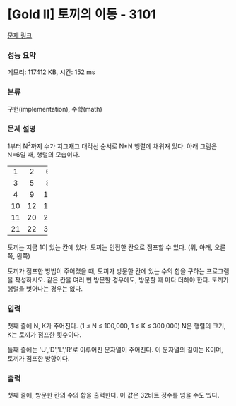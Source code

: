 # [Gold II] 토끼의 이동 - 3101 

[문제 링크](https://www.acmicpc.net/problem/3101) 

### 성능 요약

메모리: 117412 KB, 시간: 152 ms

### 분류

구현(implementation), 수학(math)

### 문제 설명

<p>1부터 N<sup>2</sup>까지 수가 지그재그 대각선 순서로 N*N 행렬에 채워져 있다. 아래 그림은 N=6일 때, 행렬의 모습이다.</p>

<table class="table table-bordered" style="width:18%;">
	<tbody>
		<tr>
			<td style="width:3%; text-align:center;">1</td>
			<td style="width:3%; text-align:center;">2</td>
			<td style="width:3%; text-align:center;">6</td>
			<td style="width:3%; text-align:center;">7</td>
			<td style="width:3%; text-align:center;">15</td>
			<td style="width:3%; text-align:center;">16</td>
		</tr>
		<tr>
			<td style="text-align:center;">3</td>
			<td style="text-align:center;">5</td>
			<td style="text-align:center;">8</td>
			<td style="text-align:center;">14</td>
			<td style="text-align:center;">17</td>
			<td style="text-align:center;">26</td>
		</tr>
		<tr>
			<td style="text-align:center;">4</td>
			<td style="text-align:center;">9</td>
			<td style="text-align:center;">13</td>
			<td style="text-align:center;">18</td>
			<td style="text-align:center;">25</td>
			<td style="text-align:center;">27</td>
		</tr>
		<tr>
			<td style="text-align:center;">10</td>
			<td style="text-align:center;">12</td>
			<td style="text-align:center;">19</td>
			<td style="text-align:center;">24</td>
			<td style="text-align:center;">28</td>
			<td style="text-align:center;">33</td>
		</tr>
		<tr>
			<td style="text-align:center;">11</td>
			<td style="text-align:center;">20</td>
			<td style="text-align:center;">23</td>
			<td style="text-align:center;">29</td>
			<td style="text-align:center;">32</td>
			<td style="text-align:center;">34</td>
		</tr>
		<tr>
			<td style="text-align:center;">21</td>
			<td style="text-align:center;">22</td>
			<td style="text-align:center;">30</td>
			<td style="text-align:center;">31</td>
			<td style="text-align:center;">35</td>
			<td style="text-align:center;">36</td>
		</tr>
	</tbody>
</table>

<p>토끼는 지금 1이 있는 칸에 있다. 토끼는 인접한 칸으로 점프할 수 있다. (위, 아래, 오른쪽, 왼쪽)</p>

<p>토끼가 점프한 방법이 주어졌을 때, 토끼가 방문한 칸에 있는 수의 합을 구하는 프로그램을 작성하시오. 같은 칸을 여러 번 방문할 경우에도, 방문할 때 마다 더해야 한다. 토끼가 행렬을 벗어나는 경우는 없다.</p>

### 입력 

 <p>첫째 줄에 N, K가 주어진다. (1 ≤ N ≤ 100,000, 1 ≤ K ≤ 300,000) N은 행렬의 크기, K는 토끼가 점프한 횟수이다.</p>

<p>둘째 줄에는 'U','D','L','R'로 이루어진 문자열이 주어진다. 이 문자열의 길이는 K이며, 토끼가 점프한 방향이다.</p>

### 출력 

 <p>첫째 줄에, 방문한 칸의 수의 합을 출력한다. 이 값은 32비트 정수를 넘을 수도 있다.</p>

